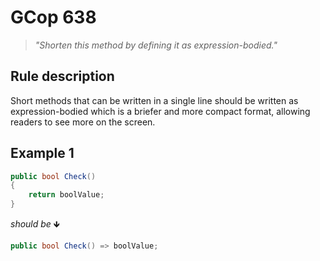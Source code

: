﻿# GCop 638

> *"Shorten this method by defining it as expression-bodied."*

## Rule description

Short methods that can be written in a single line should be written as expression-bodied which is a briefer and more compact format, allowing readers to see more on the screen.

## Example 1

```csharp
public bool Check()
{
    return boolValue;
}
```

*should be* 🡻

```csharp
public bool Check() => boolValue;
```